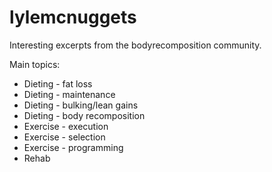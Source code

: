 # lylemcnuggets

Interesting excerpts from the bodyrecomposition community.

Main topics:
* Dieting - fat loss
* Dieting - maintenance
* Dieting - bulking/lean gains
* Dieting - body recomposition
* Exercise - execution
* Exercise - selection
* Exercise - programming
* Rehab
